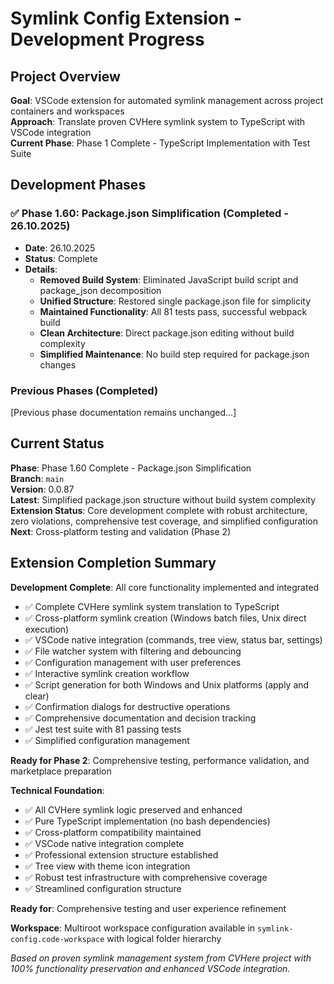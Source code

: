 # Symlink Config Extension - Development Progress

## Project Overview

**Goal**: VSCode extension for automated symlink management across project containers and workspaces  
**Approach**: Translate proven CVHere symlink system to TypeScript with VSCode integration  
**Current Phase**: Phase 1 Complete - TypeScript Implementation with Test Suite

## Development Phases

### ✅ Phase 1.60: Package.json Simplification (Completed - 26.10.2025)

- **Date**: 26.10.2025
- **Status**: Complete
- **Details**:
  - **Removed Build System**: Eliminated JavaScript build script and package_json decomposition
  - **Unified Structure**: Restored single package.json file for simplicity
  - **Maintained Functionality**: All 81 tests pass, successful webpack build
  - **Clean Architecture**: Direct package.json editing without build complexity
  - **Simplified Maintenance**: No build step required for package.json changes

### Previous Phases (Completed)

[Previous phase documentation remains unchanged...]

## Current Status

**Phase**: Phase 1.60 Complete - Package.json Simplification  
**Branch**: `main`  
**Version**: 0.0.87  
**Latest**: Simplified package.json structure without build system complexity  
**Extension Status**: Core development complete with robust architecture, zero violations, comprehensive test coverage, and simplified configuration  
**Next**: Cross-platform testing and validation (Phase 2)

## Extension Completion Summary

**Development Complete**: All core functionality implemented and integrated
- ✅ Complete CVHere symlink system translation to TypeScript
- ✅ Cross-platform symlink creation (Windows batch files, Unix direct execution)
- ✅ VSCode native integration (commands, tree view, status bar, settings)
- ✅ File watcher system with filtering and debouncing
- ✅ Configuration management with user preferences
- ✅ Interactive symlink creation workflow
- ✅ Script generation for both Windows and Unix platforms (apply and clear)
- ✅ Confirmation dialogs for destructive operations
- ✅ Comprehensive documentation and decision tracking
- ✅ Jest test suite with 81 passing tests
- ✅ Simplified configuration management

**Ready for Phase 2**: Comprehensive testing, performance validation, and marketplace preparation

**Technical Foundation**:

- ✅ All CVHere symlink logic preserved and enhanced
- ✅ Pure TypeScript implementation (no bash dependencies)
- ✅ Cross-platform compatibility maintained
- ✅ VSCode native integration complete
- ✅ Professional extension structure established
- ✅ Tree view with theme icon integration
- ✅ Robust test infrastructure with comprehensive coverage
- ✅ Streamlined configuration structure

**Ready for**: Comprehensive testing and user experience refinement

**Workspace**: Multiroot workspace configuration available in `symlink-config.code-workspace` with logical folder hierarchy

_Based on proven symlink management system from CVHere project with 100% functionality preservation and enhanced VSCode integration._